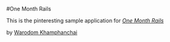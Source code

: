#One Month Rails

This is the pinteresting sample application for
[*One Month Rails*](http://onemonthrails.com)

by [Warodom Khamphanchai](http://kwarodom.wordpress.com)